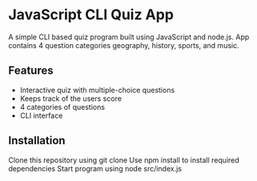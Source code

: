 # JavaScript CLI Quiz App

A simple CLI based quiz program built using JavaScript and node.js. App contains 4 question categories geography, history, sports, and music.

## Features 

- Interactive quiz with multiple-choice questions
- Keeps track of the users score
- 4 categories of questions 
- CLI interface 

## Installation 

Clone this repository using git clone
Use npm install to install required dependencies
Start program using node src/index.js

